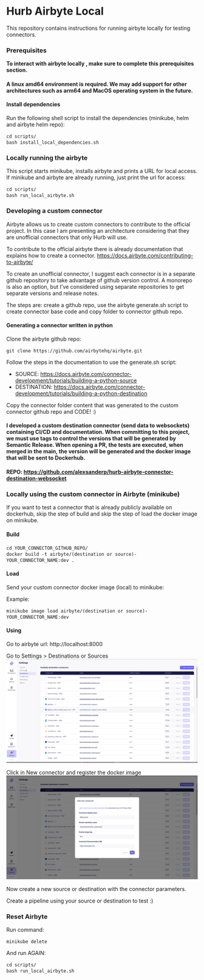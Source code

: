 # Hurb Airbyte Local
  
This repository contains instructions for running airbyte locally for testing connectors.
  
### Prerequisites  
**To interact with airbyte locally , make sure to complete this prerequisites section.**

#### A linux amd64 environment is required. We may add support for other architectures such as arm64 and MacOS operating system in the future.

#### Install dependencies
Run the following shell script to install the dependencies (minikube, helm and airbyte helm repo):
```
cd scripts/
bash install_local_dependencies.sh
```

### Locally running the airbyte
This script starts minikube, installs airbyte and prints a URL for local access. If minikube and airbyte are already running, just print the url for access:

```
cd scripts/
bash run_local_airbyte.sh
```

### Developing a custom connector
Airbyte allows us to create custom connectors to contribute to the official project. In this case I am presenting an architecture considering that they are unofficial connectors that only Hurb will use.

To contribute to the official airbyte there is already documentation that explains how to create a connector. https://docs.airbyte.com/contributing-to-airbyte/

To create an unofficial connector, I suggest each connector is in a separate github repository to take advantage of github version control. A monorepo is also an option, but I've considered using separate repositories to get separate versions and release notes.

The steps are: create a github repo, use the airbyte generate.sh script to create connector base code and copy folder to connector github repo.

#### Generating a connector written in python

Clone the airbyte github repo:

```
git clone https://github.com/airbytehq/airbyte.git
```

Follow the steps in the documentation to use the generate.sh script:

- SOURCE: https://docs.airbyte.com/connector-development/tutorials/building-a-python-source
- DESTINATION: https://docs.airbyte.com/connector-development/tutorials/building-a-python-destination

Copy the connector folder content that was generated to the custom connector github repo and CODE! :)

#### I developed a custom destination connector (send data to websockets) containing CI/CD and documentation. When committing to this project, we must use tags to control the versions that will be generated by Semantic Release. When opening a PR, the tests are executed, when merged in the main, the version will be generated and the docker image that will be sent to Dockerhub.
#### REPO: https://github.com/alexsanderp/hurb-airbyte-connector-destination-websocket

### Locally using the custom connector in Airbyte (minikube)  

If you want to test a connector that is already publicly available on dockerhub, skip the step of build and skip the step of load the docker image on minikube.


#### Build  
```
cd YOUR_CONNECTOR_GITHUB_REPO/
docker build -t airbyte/(destination or source)-YOUR_CONNECTOR_NAME:dev .  
```
 
#### Load  

Send your custom connector docker image (local) to minikube:

Example:
```  
minikube image load airbyte/(destination or source)-YOUR_CONNECTOR_NAME:dev 
```  
 
#### Using

Go to airbyte url: http://localhost:8000  
  
Go to Settings > Destinations or Sources
![img.png](images/1.png)  
  
Click in New connector and register the docker image  
![img.png](images/2.png)  
  
Now create a new source or destination with the connector parameters.
  
Create a pipeline using your source or destination to test :)

### Reset Airbyte

Run command:

```
minikube delete
```

And run AGAIN: 

```
cd scripts/
bash run_local_airbyte.sh
```